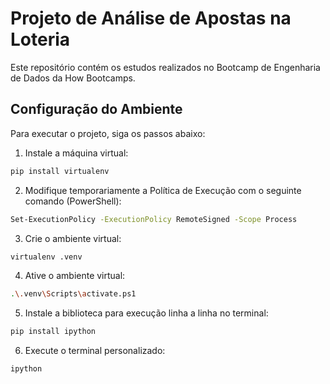 # Projeto de Análise de Apostas na Loteria

Este repositório contém os estudos realizados no Bootcamp de Engenharia de Dados da How Bootcamps.

## Configuração do Ambiente

Para executar o projeto, siga os passos abaixo:

1. Instale a máquina virtual:
```bash
pip install virtualenv
```

2. Modifique temporariamente a Política de Execução com o seguinte comando (PowerShell):
```bash
Set-ExecutionPolicy -ExecutionPolicy RemoteSigned -Scope Process
```

3. Crie o ambiente virtual:
```bash
virtualenv .venv
```

4. Ative o ambiente virtual:
```bash
.\.venv\Scripts\activate.ps1
```

5. Instale a biblioteca para execução linha a linha no terminal:
```bash
pip install ipython
```
6. Execute o terminal personalizado:
```bash
ipython
```